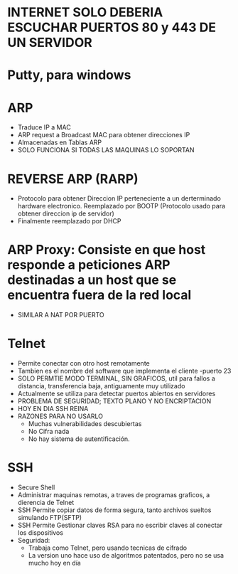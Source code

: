 # INTERNET SOLO DEBERIA ESCUCHAR PUERTOS 80 y 443 DE UN SERVIDOR
# Putty, para windows








# ARP
- Traduce IP a MAC
- ARP request a Broadcast MAC para obtener direcciones IP
- Almacenadas en Tablas ARP
- SOLO FUNCIONA SI TODAS LAS MAQUINAS LO SOPORTAN
# REVERSE ARP (RARP)
- Protocolo para obtener Direccion IP perteneciente a un derterminado hardware electronico. Reemplazado por BOOTP (Protocolo usado para obtener direccion ip de servidor)
- Finalmente reemplazado por DHCP
# ARP Proxy: Consiste en que host responde a peticiones ARP destinadas a un host que se encuentra fuera de la red local
- SIMILAR A NAT POR PUERTO 

# Telnet
- Permite conectar con otro host remotamente
- Tambien es el nombre del software que implementa el cliente
-puerto 23
- SOLO PERMTIE MODO TERMINAL, SIN GRAFICOS, util para fallos a distancia, transferencia baja, antiguamente muy utilizado
- Actualmente se utiliza para detectar puertos abiertos en servidores
- PROBLEMA DE SEGURIDAD; TEXTO PLANO Y NO ENCRIPTACION
- HOY EN DIA SSH REINA
- RAZONES PARA NO USARLO
  - Muchas vulnerabilidades descubiertas
  - No Cifra nada
  - No hay sistema de autentificación.
# SSH
- Secure Shell
- Administrar maquinas remotas, a traves de programas graficos, a dierencia de Telnet
- SSH Permite copiar datos de forma segura,  tanto archivos sueltos simulando FTP(SFTP)
- SSH Permite Gestionar claves RSA para no escribir claves al conectar los dispositivos
- Seguridad:
  - Trabaja como Telnet, pero usando tecnicas de cifrado
  - La version uno hace uso de algoritmos patentados, pero no se usa mucho hoy en día
